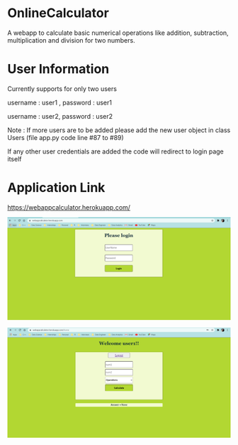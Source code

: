# OnlineCalculator
A webapp to calculate basic numerical operations like addition, subtraction, multiplication and division for two numbers.

# User Information

Currently supports for only two users

username : user1 , password : user1

username : user2, password : user2

Note : If more users are to be added please add the new user object in class Users (file app.py code line #87 to #89)

If any other user credentials are added the code will redirect to login page itself

# Application Link

https://webappcalculator.herokuapp.com/

![](images/login.png)

![](images/home.png)

